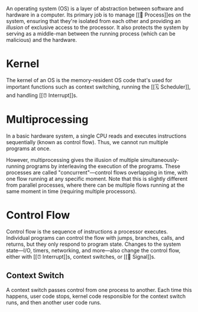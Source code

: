 An operating system (OS) is a layer of abstraction between software and hardware in a computer. Its primary job is to manage [[💼 Process]]es on the system, ensuring that they're isolated from each other and providing an *illusion* of exclusive access to the processor. It also protects the system by serving as a middle-man between the running process (which can be malicious) and the hardware.

# Kernel
The kernel of an OS is the memory-resident OS code that's used for important functions such as context switching, running the [[🗓️ Scheduler]], and handling [[⏰ Interrupt]]s.

# Multiprocessing
In a basic hardware system, a single CPU reads and executes instructions sequentially (known as control flow). Thus, we cannot run multiple programs at once.

However, multiprocessing gives the illusion of multiple simultaneously-running programs by interleaving the execution of the programs. These processes are called "concurrent"—control flows overlapping in time, with one flow running at any specific moment. Note that this is slightly different from parallel processes, where there can be multiple flows running at the same moment in time (requiring multiple processors).

# Control Flow
Control flow is the sequence of instructions a processor executes. Individual programs can control the flow with jumps, branches, calls, and returns, but they only respond to program state. Changes to the system state—I/O, timers, networking, and more—also change the control flow, either with [[⏰ Interrupt]]s, context switches, or [[🗼 Signal]]s.

## Context Switch
A context switch passes control from one process to another. Each time this happens, user code stops, kernel code responsible for the context switch runs, and then another user code runs.